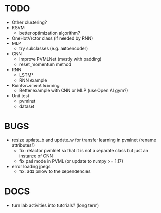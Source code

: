 TODO
====
- Other clustering?
- KSVM
  + better optimization algorithm?
- OneHotVector class (if needed by RNN)
- MLP
  + try subclasses (e.g. autoencoder)
- CNN
  + Improve PVMLNet (mostly with padding)
  + reset_momentum method
- RNN
  + LSTM?
  + RNN example
- Reinforcement learning
  + Better example with CNN or MLP (use Open AI gym?)
- Unit test
  + pvmlnet
  + dataset

BUGS
====
- resize update_b and update_w for transfer learning in pvmlnet (rename attributes?)
  + fix: refactor pvmlnet so that it is not a separate class but just
    an instance of CNN
  + fix pad mode in PVML (or update to numpy >= 1.17)
- error loading jpegs
  + fix: add pillow to the dependencies


DOCS
====
- turn lab activities into tutorials?  (long term)
